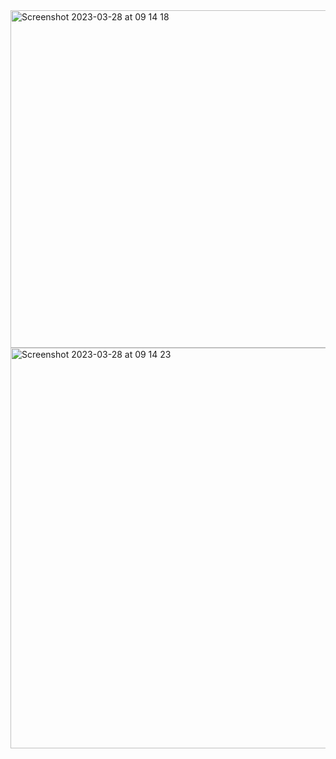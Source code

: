 <img width="540" alt="Screenshot 2023-03-28 at 09 14 18" src="https://user-images.githubusercontent.com/95253429/228248334-d6fd76ed-29e4-4f3f-9715-436a0ebcc226.png">
<img width="641" alt="Screenshot 2023-03-28 at 09 14 23" src="https://user-images.githubusercontent.com/95253429/228248349-42048ec5-59ba-4682-8bee-3788f128f160.png">
